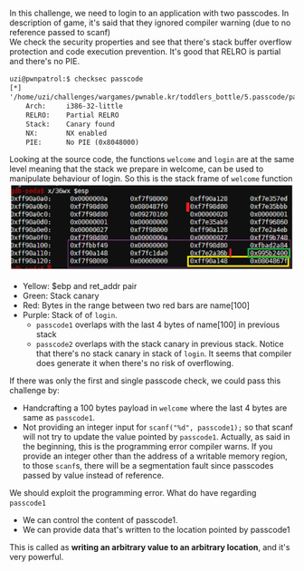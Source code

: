 In this challenge, we need to login to an application with two passcodes. In description of game, it's said that they ignored compiler warning (due to no reference passed to scanf) <br/>
We check the security properties and see that there's stack buffer overflow protection and code execution prevention. It's good that RELRO is partial and there's no PIE.
```
uzi@pwnpatrol:$ checksec passcode
[*] '/home/uzi/challenges/wargames/pwnable.kr/toddlers_bottle/5.passcode/passcode'
    Arch:     i386-32-little
    RELRO:    Partial RELRO
    Stack:    Canary found
    NX:       NX enabled
    PIE:      No PIE (0x8048000)
```
Looking at the source code, the functions `welcome` and `login` are at the same level meaning that the stack we prepare in welcome,
can be used to manipulate behaviour of login. So this is the stack frame of `welcome` function
![](images/image.png)

* Yellow: $ebp and ret_addr pair
* Green: Stack canary
* Red: Bytes in the range between two red bars are name[100]
* Purple: Stack of of `login`.
    * `passcode1` overlaps with the last 4 bytes of name[100] in previous stack
    * `passcode2` overlaps with the stack canary in previous stack. Notice that there's no stack canary in stack of `login`. It seems that compiler does generate it when there's no risk of overflowing.

If there was only the first and single passcode check, we could pass this challenge by:
* Handcrafting a 100 bytes payload in `welcome` where the last 4 bytes are same as `passcode1`.
* Not providing an integer input for `scanf("%d", passcode1);` so that scanf will not try to update the value pointed by `passcode1`. Actually, as said in the beginning, this is the programming error compiler warns. If you provide an integer other than the address of a writable memory region, to those `scanf`s, there will be a segmentation fault since passcodes passed by value instead of reference.

We should exploit the programming error. What do have regarding `passcode1`
* We can control the content of passcode1.
* We can provide data that's written to the location pointed by passcode1

This is called as **writing an arbitrary value to an arbitrary location**, and it's very powerful.


